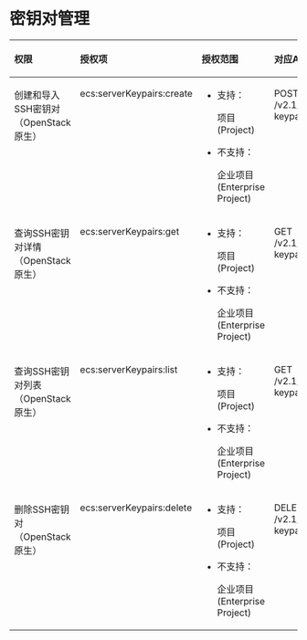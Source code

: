 # 密钥对管理<a name="dew_02_0310"></a>

<a name="table133715211553"></a>
<table><thead align="left"><tr id="row337118205512"><th class="cellrowborder" valign="top" width="26.540000000000003%" id="mcps1.1.5.1.1"><p id="p63719216553"><a name="p63719216553"></a><a name="p63719216553"></a>权限</p>
</th>
<th class="cellrowborder" valign="top" width="21.47%" id="mcps1.1.5.1.2"><p id="p1937214295518"><a name="p1937214295518"></a><a name="p1937214295518"></a>授权项</p>
</th>
<th class="cellrowborder" valign="top" width="26.43%" id="mcps1.1.5.1.3"><p id="p33728212553"><a name="p33728212553"></a><a name="p33728212553"></a>授权范围</p>
</th>
<th class="cellrowborder" valign="top" width="25.56%" id="mcps1.1.5.1.4"><p id="p83729245513"><a name="p83729245513"></a><a name="p83729245513"></a>对应API接口</p>
</th>
</tr>
</thead>
<tbody><tr id="row173721920559"><td class="cellrowborder" valign="top" width="26.540000000000003%" headers="mcps1.1.5.1.1 "><p id="p142541649182611"><a name="p142541649182611"></a><a name="p142541649182611"></a>创建和导入SSH密钥对（OpenStack原生）</p>
</td>
<td class="cellrowborder" valign="top" width="21.47%" headers="mcps1.1.5.1.2 "><p id="p628094485011"><a name="p628094485011"></a><a name="p628094485011"></a>ecs:serverKeypairs:create</p>
</td>
<td class="cellrowborder" valign="top" width="26.43%" headers="mcps1.1.5.1.3 "><a name="ul38576153565"></a><a name="ul38576153565"></a><ul id="ul38576153565"><li>支持：<p id="p3857191575613"><a name="p3857191575613"></a><a name="p3857191575613"></a>项目(Project)</p>
</li><li>不支持：<p id="p7857201545615"><a name="p7857201545615"></a><a name="p7857201545615"></a>企业项目(Enterprise Project)</p>
</li></ul>
</td>
<td class="cellrowborder" valign="top" width="25.56%" headers="mcps1.1.5.1.4 "><p id="p7444194314571"><a name="p7444194314571"></a><a name="p7444194314571"></a>POST /v2.1/{project_id}/os-keypairs</p>
</td>
</tr>
<tr id="row16372622558"><td class="cellrowborder" valign="top" width="26.540000000000003%" headers="mcps1.1.5.1.1 "><p id="p586914112582"><a name="p586914112582"></a><a name="p586914112582"></a>查询SSH密钥对详情（OpenStack原生）</p>
</td>
<td class="cellrowborder" valign="top" width="21.47%" headers="mcps1.1.5.1.2 "><p id="p6509312165114"><a name="p6509312165114"></a><a name="p6509312165114"></a>ecs:serverKeypairs:get</p>
</td>
<td class="cellrowborder" valign="top" width="26.43%" headers="mcps1.1.5.1.3 "><a name="ul085710152564"></a><a name="ul085710152564"></a><ul id="ul085710152564"><li>支持：<p id="zh-cn_topic_0195994922_p3857191575613"><a name="zh-cn_topic_0195994922_p3857191575613"></a><a name="zh-cn_topic_0195994922_p3857191575613"></a>项目(Project)</p>
</li><li>不支持：<p id="zh-cn_topic_0195994922_p7857201545615"><a name="zh-cn_topic_0195994922_p7857201545615"></a><a name="zh-cn_topic_0195994922_p7857201545615"></a>企业项目(Enterprise Project)</p>
</li></ul>
</td>
<td class="cellrowborder" valign="top" width="25.56%" headers="mcps1.1.5.1.4 "><p id="p11444343105712"><a name="p11444343105712"></a><a name="p11444343105712"></a>GET /v2.1/{project_id}/os-keypairs/{keypair_name}</p>
</td>
</tr>
<tr id="row337317212551"><td class="cellrowborder" valign="top" width="26.540000000000003%" headers="mcps1.1.5.1.1 "><p id="p138691419588"><a name="p138691419588"></a><a name="p138691419588"></a>查询SSH密钥对列表（OpenStack原生）</p>
</td>
<td class="cellrowborder" valign="top" width="21.47%" headers="mcps1.1.5.1.2 "><p id="p15670154313521"><a name="p15670154313521"></a><a name="p15670154313521"></a>ecs:serverKeypairs:list</p>
</td>
<td class="cellrowborder" valign="top" width="26.43%" headers="mcps1.1.5.1.3 "><a name="ul9455184805610"></a><a name="ul9455184805610"></a><ul id="ul9455184805610"><li>支持：<p id="zh-cn_topic_0195994922_p3857191575613_1"><a name="zh-cn_topic_0195994922_p3857191575613_1"></a><a name="zh-cn_topic_0195994922_p3857191575613_1"></a>项目(Project)</p>
</li><li>不支持：<p id="zh-cn_topic_0195994922_p7857201545615_1"><a name="zh-cn_topic_0195994922_p7857201545615_1"></a><a name="zh-cn_topic_0195994922_p7857201545615_1"></a>企业项目(Enterprise Project)</p>
</li></ul>
</td>
<td class="cellrowborder" valign="top" width="25.56%" headers="mcps1.1.5.1.4 "><p id="p184441443125715"><a name="p184441443125715"></a><a name="p184441443125715"></a>GET /v2.1/{project_id}/os-keypairs</p>
</td>
</tr>
<tr id="row1637310215510"><td class="cellrowborder" valign="top" width="26.540000000000003%" headers="mcps1.1.5.1.1 "><p id="p7869111155815"><a name="p7869111155815"></a><a name="p7869111155815"></a>删除SSH密钥对（OpenStack原生）</p>
</td>
<td class="cellrowborder" valign="top" width="21.47%" headers="mcps1.1.5.1.2 "><p id="p1917891755316"><a name="p1917891755316"></a><a name="p1917891755316"></a>ecs:serverKeypairs:delete</p>
</td>
<td class="cellrowborder" valign="top" width="26.43%" headers="mcps1.1.5.1.3 "><a name="ul17338185310561"></a><a name="ul17338185310561"></a><ul id="ul17338185310561"><li>支持：<p id="zh-cn_topic_0195994922_p3857191575613_2"><a name="zh-cn_topic_0195994922_p3857191575613_2"></a><a name="zh-cn_topic_0195994922_p3857191575613_2"></a>项目(Project)</p>
</li><li>不支持：<p id="zh-cn_topic_0195994922_p7857201545615_2"><a name="zh-cn_topic_0195994922_p7857201545615_2"></a><a name="zh-cn_topic_0195994922_p7857201545615_2"></a>企业项目(Enterprise Project)</p>
</li></ul>
</td>
<td class="cellrowborder" valign="top" width="25.56%" headers="mcps1.1.5.1.4 "><p id="p844564311573"><a name="p844564311573"></a><a name="p844564311573"></a>DELETE /v2.1/{project_id}/os-keypairs/{keypair_name}</p>
</td>
</tr>
</tbody>
</table>

